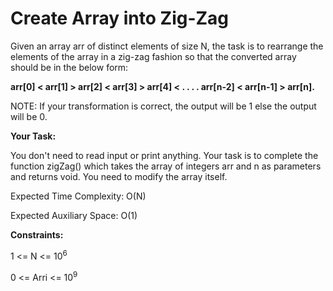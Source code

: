 # Create Array into Zig-Zag

Given an array arr of distinct elements of size N, the task is to rearrange the elements of the array in a zig-zag fashion so that the converted array should be in the below form: 

**arr[0] < arr[1]  > arr[2] < arr[3] > arr[4] < . . . . arr[n-2] < arr[n-1] > arr[n].** 

NOTE: If your transformation is correct, the output will be 1 else the output will be 0. 

**Your Task:**

You don't need to read input or print anything. Your task is to complete the function zigZag() which takes the array of integers arr and n as parameters and returns void. You need to modify the array itself.


Expected Time Complexity: O(N)

Expected Auxiliary Space: O(1)

**Constraints:**

1 <= N <= 10<sup>6</sup>

0 <= Arri <= 10<sup>9</sup>